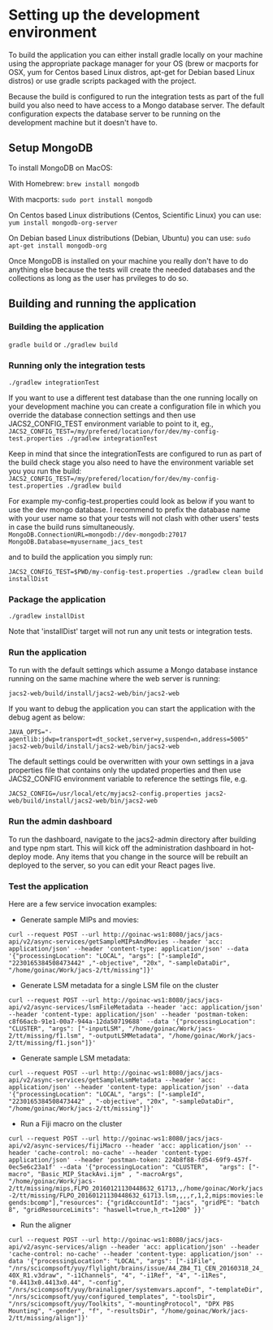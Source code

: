 # Setting up the development environment

To build the application you can either install gradle locally on your machine using the appropriate package manager for your OS
(brew or macports for OSX, yum for Centos based Linux distros, apt-get for Debian based Linux distros) or use gradle scripts packaged
with the project.

Because the build is configured to run the integration tests as part of the full build you also need to have access to a Mongo
database server. The default configuration expects the database server to be running on the development machine but it doesn't have to.

## Setup MongoDB

To install MongoDB on MacOS:

With Homebrew:
`brew install mongodb`

With macports:
`sudo port install mongodb`

On Centos based Linux distributions (Centos, Scientific Linux) you can use:
`yum install mongodb-org-server`

On Debian based Linux distributions (Debian, Ubuntu) you can use:
`sudo apt-get install mongodb-org`

Once MongoDB is installed on your machine you really don't have to do anything else because the tests will create the needed databases and
the collections as long as the user has prvileges to do so.

## Building and running the application

### Building the application

`gradle build`
or
`./gradlew build`

### Running only the integration tests

`./gradlew integrationTest`

If you want to use a different test database than the one running locally on your development machine you can create a configuration file
in which you override the database connection settings and then use JACS2_CONFIG_TEST environment variable to point to it, eg.,
`JACS2_CONFIG_TEST=/my/prefered/location/for/dev/my-config-test.properties ./gradlew integrationTest`

Keep in mind that since the integrationTests are configured to run as part of the build check stage you also need to have the environment variable
set you you run the build:
`JACS2_CONFIG_TEST=/my/prefered/location/for/dev/my-config-test.properties ./gradlew build`

For example my-config-test.properties could look as below if you want to use the dev mongo database. I recommend to prefix the database name with your
user name so that your tests will not clash with other users' tests in case the build runs simultaneously.
`
MongoDB.ConnectionURL=mongodb://dev-mongodb:27017
MongoDB.Database=myusername_jacs_test
`

and to build the application you simply run:

`JACS2_CONFIG_TEST=$PWD/my-config-test.properties ./gradlew clean build installDist`

### Package the application

`./gradlew installDist`

Note that 'installDist' target will not run any unit tests or integration tests.

### Run the application

To run with the default settings which assume a Mongo database instance running on the same machine where the web server is running:

`jacs2-web/build/install/jacs2-web/bin/jacs2-web`

If you want to debug the application you can start the application with the debug agent as below:

`JAVA_OPTS="-agentlib:jdwp=transport=dt_socket,server=y,suspend=n,address=5005" jacs2-web/build/install/jacs2-web/bin/jacs2-web`

The default settings could be overwritten with your own settings in a java properties file that contains only the updated properties
and then use JACS2_CONFIG environment variable to reference the settings file, e.g.

`JACS2_CONFIG=/usr/local/etc/myjacs2-config.properties jacs2-web/build/install/jacs2-web/bin/jacs2-web`

### Run the admin dashboard

To run the dashboard, navigate to the jacs2-admin directory after building and type npm start.  This will kick off the administration dashboard in hot-deploy mode.
Any items that you change in the source will be rebuilt an deployed to the server, so you can edit your React pages live.

### Test the application

Here are a few service invocation examples:

* Generate sample MIPs and movies:

`
curl --request POST --url http://goinac-ws1:8080/jacs/jacs-api/v2/async-services/getSampleMIPsAndMovies --header 'acc: application/json' --header 'content-type: application/json' --data '{"processingLocation": "LOCAL", "args": ["-sampleId", "2230165384508473442" ,"-objective", "20x", "-sampleDataDir", "/home/goinac/Work/jacs-2/tt/missing"]}'
`

* Generate LSM metadata for a single LSM file on the cluster

`
curl --request POST --url http://goinac-ws1:8080/jacs/jacs-api/v2/async-services/lsmFileMetadata --header 'acc: application/json' --header 'content-type: application/json' --header 'postman-token: c8f66acb-91e1-00a7-944a-12da50719688' --data '{"processingLocation": "CLUSTER", "args": ["-inputLSM", "/home/goinac/Work/jacs-2/tt/missing/f1.lsm", "-outputLSMMetadata", "/home/goinac/Work/jacs-2/tt/missing/f1.json"]}'
`

* Generate sample LSM metadata:

`
curl --request POST --url http://goinac-ws1:8080/jacs/jacs-api/v2/async-services/getSampleLsmMetadata --header 'acc: application/json' --header 'content-type: application/json' --data '{"processingLocation": "LOCAL", "args": ["-sampleId", "2230165384508473442" , "-objective", "20x", "-sampleDataDir", "/home/goinac/Work/jacs-2/tt/missing"]}'
`

* Run a Fiji macro on the cluster

`
curl --request POST --url http://goinac-ws1:8080/jacs/jacs-api/v2/async-services/fijiMacro --header 'acc: application/json' --header 'cache-control: no-cache' --header 'content-type: application/json' --header 'postman-token: 224b8f88-fd54-69f9-457f-0ec5e6c23a1f' --data '{"processingLocation": "CLUSTER",	"args": ["-macro", "Basic_MIP_StackAvi.ijm" , "-macroArgs", "/home/goinac/Work/jacs-2/tt/missing/mips,FLPO_20160121130448632_61713,,/home/goinac/Work/jacs-2/tt/missing/FLPO_20160121130448632_61713.lsm,,,,r,1,2,mips:movies:legends:bcomp"],"resources": {"gridAccountId": "jacs", "gridPE": "batch 8", "gridResourceLimits": "haswell=true,h_rt=1200" }}'
`

* Run the aligner

`
curl --request POST --url http://goinac-ws1:8080/jacs/jacs-api/v2/async-services/align --header 'acc: application/json' --header 'cache-control: no-cache' --header 'content-type: application/json' --data '{"processingLocation": "LOCAL", "args": ["-i1File", "/nrs/scicompsoft/yuy/flylight/brains/issue/A4_ZB4_T1_CEN_20160318_24_40X_R1.v3draw", "-i1Channels", "4", "-i1Ref", "4", "-i1Res", "0.4413x0.4413x0.44", "-config", "/nrs/scicompsoft/yuy/brainaligner/systemvars.apconf", "-templateDir", "/nrs/scicompsoft/yuy/configured_templates", "-toolsDir", "/nrs/scicompsoft/yuy/Toolkits", "-mountingProtocol", "DPX PBS Mounting", "-gender", "f", "-resultsDir", "/home/goinac/Work/jacs-2/tt/missing/align"]}'
`
